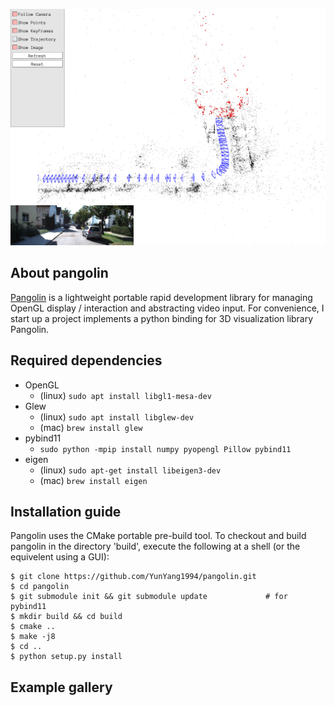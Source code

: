 ![image](python/examples/imgs/SPTAM_PointCloud.png)

## About pangolin
[Pangolin](https://github.com/stevenlovegrove/Pangolin) is a lightweight portable rapid development library for managing OpenGL display / interaction and abstracting video input.  For convenience,  I start up a project implements a python binding for 3D visualization library Pangolin. 

## Required dependencies

* OpenGL 
	* (linux) `sudo apt install libgl1-mesa-dev`
* Glew
	* (linux) `sudo apt install libglew-dev`
	* (mac) `brew install glew`
* pybind11
	* `sudo python -mpip install numpy pyopengl Pillow pybind11`
* eigen
	* (linux) `sudo apt-get install libeigen3-dev`
	* (mac) `brew install eigen`

## Installation guide
Pangolin uses the CMake portable pre-build tool. To checkout and build pangolin in the directory 'build', execute the following at a shell (or the equivelent using a GUI):

```bashrc
$ git clone https://github.com/YunYang1994/pangolin.git
$ cd pangolin
$ git submodule init && git submodule update             # for pybind11
$ mkdir build && cd build 
$ cmake ..
$ make -j8
$ cd ..
$ python setup.py install
```

## Example gallery

